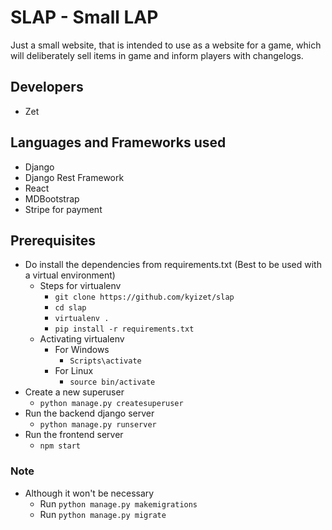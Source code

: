 # SLAP - Small LAP
Just a small website, that is intended to use as a website for a game, which will deliberately sell items in game and inform players with changelogs.

## Developers 
* Zet

## Languages and Frameworks used
* Django 
* Django Rest Framework 
* React
* MDBootstrap
* Stripe for payment

## Prerequisites
* Do install the dependencies from requirements.txt (Best to be used with a virtual environment)
    * Steps for virtualenv
        * ```git clone https://github.com/kyizet/slap```
        * ```cd slap```
        * ```virtualenv .```
        * ```pip install -r requirements.txt```
    * Activating virtualenv 
        * For Windows
            * ```Scripts\activate```
        * For Linux
            * ```source bin/activate```
* Create a new superuser
    * ```python manage.py createsuperuser```
* Run the backend django server 
    * ```python manage.py runserver```
* Run the frontend server
    * ```npm start```

### Note
* Although it won't be necessary
    * Run ```python manage.py makemigrations```
    * Run ```python manage.py migrate```